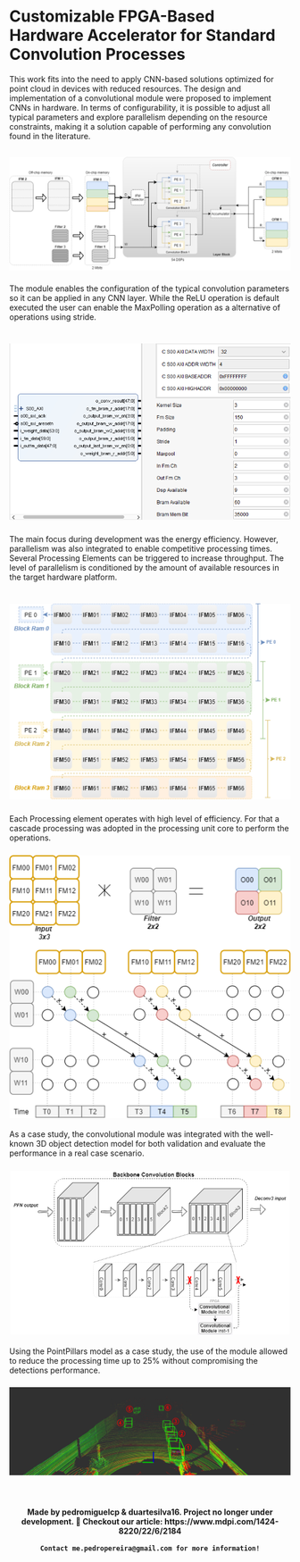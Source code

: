 <h1> Customizable FPGA-Based Hardware Accelerator for Standard Convolution Processes </h1>

<p> This work fits into the need to apply CNN-based solutions optimized for point cloud in devices with reduced resources. The design and implementation of a convolutional module were proposed to implement CNNs in hardware. In terms of configurability, it is possible to adjust all typical parameters and explore parallelism depending on the resource constraints, making it a solution capable of performing any convolution found in the literature. </p>

<h2 align="center">
    <img alt="Overall" title="Overall" src="Images/Overall.png" />
</h2>

<p> The module enables the configuration of the typical convolution parameters so it can be applied in any CNN layer. While the ReLU operation is default executed the user can enable the MaxPolling operation as a alternative of operations using stride.</p>

<h1 align="center">
    <img alt="Conv_ip" title="Conv_ip" src="Images/Conv_ip.png" />
</h1>

<p> The main focus during development was the energy efficiency. However, parallelism was also integrated to enable competitive processing times. Several Processing Elements can be triggered to increase throughput. The level of parallelism is conditioned by the amount of available resources in the target hardware platform.</p>

<h1 align="center">
    <img alt="Bram" title="Bram" src="Images/Bram.png" />
</h1>


<p> Each Processing element operates with high level of efficiency. For that a cascade processing was adopted in the processing unit core to perform the operations.</p>

<h3 align="center">
    <img alt="Master-cascade" title="Master-cascade" src="Images/Master-cascade.png" width="600"/>
</h3>

<p> As a case study, the convolutional module was integrated with the well-known 3D object detection model for both validation and evaluate the performance in a real case scenario.</p> 

<h3 align="center">
    <img alt="ConvM_validation_integration" title="ConvM_validation_integration" src="Images/ConvM_validation_integration.png" width="500"/>
</h3>

<p> Using the PointPillars model as a case study, the use of the module allowed to reduce the processing time up to 25% without compromising the detections performance.</p> 

<h3 align="center">
    <img alt="PP_6k" title="PP_6k" src="Images/PP_6k.png" width="700"/>
</h3>



<br>
<h4 align="center">
    Made by pedromiguelcp & duartesilva16. Project no longer under development. 🏁
    Checkout our article: https://www.mdpi.com/1424-8220/22/6/2184

    Contact me.pedropereira@gmail.com for more information!
</h4>